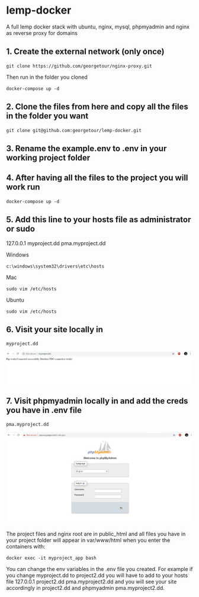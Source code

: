 # lemp-docker
A full lemp docker stack with ubuntu, nginx, mysql, phpmyadmin and nginx as reverse proxy for domains


## 1. Create the external network (only once)
```
git clone https://github.com/georgetour/nginx-proxy.git
```

Then run in the folder you cloned
```
docker-compose up -d
```

## 2. Clone the files from here and copy all the files in the folder you want 
```
git clone git@github.com:georgetour/lemp-docker.git
```

## 3. Rename the example.env to .env in your working project folder

## 4. After having all the files to the project you will work run
```
docker-compose up -d
```

## 5. Add this line to your hosts file as administrator or sudo
127.0.0.1 myproject.dd pma.myproject.dd

Windows
```
c:\windows\system32\drivers\etc\hosts
```
Mac
```
sudo vim /etc/hosts
```
Ubuntu
```
sudo vim /etc/hosts
```

## 6. Visit your site locally in 
```
myproject.dd
```

<img src="first-screen.png">

## 7. Visit phpmyadmin locally in and add the creds you have in .env file
```
pma.myproject.dd
```
<img src="phpmyadmin.png">

The project files and nginx root are in public_html and all files you have in your project folder
will appear in var/www/html when you enter the containers with:
```
docker exec -it myproject_app bash
```


You can change the env variables in the .env file you created. For example if you change myproject.dd to 
project2.dd you will have to add to your hosts file 127.0.0.1 project2.dd pma.myproject2.dd and you
will see your site accordingly in project2.dd and phpmyadmin pma.myproject2.dd.